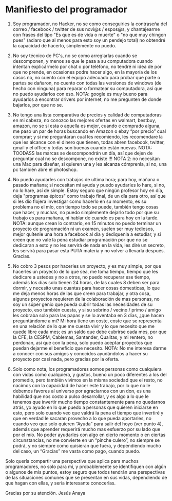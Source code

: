 Manifiesto del programador
==========================

1) Soy programador, no Hacker, no se como conseguirles la contraseña del correo / facebook / twitter de sus novi@s / espos@s, y chantajearme con frases del tipo "Es que es de vida o muerte" o "no que muy chingon pues" (aclaro que al menos para esto soy un pendejo total) no obtendré la capacidad de hacerlo, simplemente no puedo.

2) No soy técnico de PC's, no se como arreglarlas cuando se descomponen, y menos se que le pasa a su computadora cuando intentan explicármelo por chat o por teléfono, no tendré ni idea de por que no prende, en ocasiones podre hacer algo, en la mayoría de los casos no, no cuento con el equipo adecuado para probar que parte o partes se dañaron, no cuento con todas las versiones de windows (de hecho con ninguna) para reparar o formatear su computadora, así que no puedo ayudarlos con eso. NOTA: google es muy bueno para ayudarlos a encontrar drivers por internet, no me pregunten de donde bajarlos, por que no se.

3) No tengo una lista comparativa de precios y calidad de computadoras en mi cabeza, no conozco las mejores ofertas en walmart, bestbuy, amazon, no se si esta o aquella es mejor, cuando e comprado alguna, me paso un par de horas buscando en Amazon o ebay “por precio” cual comprar; y si me preguntaran cual les recomiendo, les recomendare la que les alcance con el dinero que tienen, todas abren facebook, twitter, gmail y el office y todas son buenas cuando están nuevas. NOTA: TOODASS las marcas se descompondrán un día, así que dejen de preguntar cual no se descompone, no existe !!! NOTA 2: no necesitan una Mac para diseñar, si quieren una y les alcanza cómprenla, si no, una pc también abre el photoshop.

4) No puedo ayudarles con trabajos de ultima hora; para hoy, mañana o pasado mañana; si necesitan mi ayuda y puedo ayudarles lo hare, si no, no lo hare, así de simple. Estoy seguro que ningún profesor hoy en día, deja "programas épicos" como trabajo final, de un día para otro, así que si les dio flojera investigar como hacerlo en su momento, es su problema no el mío, con tiempo todo se puede, también tengo cosas que hacer, y muchas, no puedo simplemente dejarlo todo por que su trabajo es para mañana, ni hablar de cuando es para hoy en la tarde. NOTA: aunque crean lo contrario, en 15 minutos no puedo terminar un proyecto de programación ni un examen, suelen ser muy tediosos, mejor quítenle una hora a facebook al día y dedíquenla a estudiar, y si creen que no vale la pena estudiar programación por que no se dedicaran a esto y no les servirá de nada en la vida, les diré un secreto, les servirá para pasar esta PUTA materia y no volver a llevarla después. Gracias.

5) No cobro 3 pesos por hacerles un proyecto, y es muy simple, por que hacerles un proyecto de lo que sea, me toma tiempo, tiempo que les dedicare a ustedes y no a otros, no puedo recuperar ese tiempo, además los días solo tienen 24 horas, de las cuales 8 deben ser para dormir, y necesito unas cuantas para hacer cosas domesticas, lo que me deja menos horas de las que creen para trabajar, y otra cosa, algunos proyectos requieren de la colaboración de mas personas, no soy un súper genio que pueda cubrir todas las necesidades de su proyecto, eso también cuesta, y si su sobrino / vecino / primo / amigo les cobraba solo para las papas y se lo aventaba en 3 días, ¿que hacen preguntándome a mi? Mi hora tiene un coste, coste que se representa en una relación de lo que me cuesta vivir y lo que necesito que me quede libre cada mes; es un saldo que debe cubrirse cada mes, por que la CFE, la CESPM, Cablemas, Santander, Qualitas, y mi rentero, no perdonan, así que con la pena, solo puedo aceptar proyectos que puedan dejarme el beneficio que necesito. NOTA: No me interesa darme a conocer con sus amigos y conocidos ayudándolos a hacer su proyecto por casi nada, pero gracias por la oferta.

6) Solo como nota, los programadores somos personas como cualquiera con vidas como cualquiera, y gustos, bueno un poco diferentes a los del promedio, pero también vivimos en la misma sociedad que el resto, no nacimos con la capacidad de hacer este trabajo, por lo que no le debemos favores al universo por agraciarnos con un don, es una habilidad que nos costo a pulso desarrollar, y es algo a lo que le tenemos que invertir mucho tiempo constantemente para no quedarnos atrás, yo ayudo en lo que puedo a personas que quieren iniciarse en esto, pero solo cuando veo que valdrá la pena el tiempo que invertiré y que en verdad le sacaran provecho a lo que pueda aportarles, no cuando veo que solo quieren “Ayuda” para salir del hoyo (ver punto 4), además que aprender requerirá mucho mas esfuerzo por su lado que por el mío. No poder ayudarles con algo en cierto momento o en ciertas circunstancias, no me convierte en un “pinche culero”, no siempre se podrá, y no siempre como quisieran que fuera, y dependiendo mucho del caso, un “Gracias” me vasta como pago, cuando puedo.

Solo quería compartir una perspectiva que aplica para muchos programadores, no solo para mi, y probablemente se identifiquen con algún o algunos de mis puntos, estoy seguro que todos tendrán una perspectivas de las situaciones comunes que se presentan en sus vidas, dependiendo de que hagan con ellas, y seria interesante conocerlas.

Gracias por su atención. Jesús Anaya
